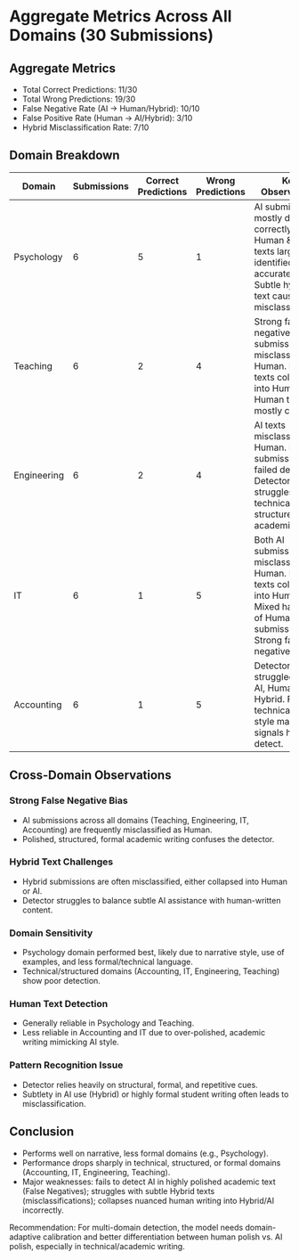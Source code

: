 # Aggregate Metrics Across All Domains (30 Submissions)

## Aggregate Metrics
- Total Correct Predictions: 11/30
- Total Wrong Predictions: 19/30
- False Negative Rate (AI → Human/Hybrid): 10/10
- False Positive Rate (Human → AI/Hybrid): 3/10
- Hybrid Misclassification Rate: 7/10

## Domain Breakdown
| Domain | Submissions | Correct Predictions | Wrong Predictions | Key Observations |
| --- | --- | --- | --- | --- |
| Psychology | 6 | 5 | 1 | AI submissions mostly detected correctly. Human & Hybrid texts largely identified accurately. Subtle hybrid text caused one misclassification. |
| Teaching | 6 | 2 | 4 | Strong false negative bias: AI submissions misclassified as Human. Hybrid texts collapsed into Human. Human texts mostly correct. |
| Engineering | 6 | 2 | 4 | AI texts misclassified as Human. Hybrid submissions failed detection. Detector struggles with technical, structured academic style. |
| IT | 6 | 1 | 5 | Both AI submissions misclassified as Human. Hybrid texts collapsed into Human. Mixed handling of Human submissions. Strong false negative bias. |
| Accounting | 6 | 1 | 5 | Detector struggled across AI, Human, and Hybrid. Formal, technical writing style made AI signals harder to detect. |

## Cross-Domain Observations
### Strong False Negative Bias
- AI submissions across all domains (Teaching, Engineering, IT, Accounting) are frequently misclassified as Human.
- Polished, structured, formal academic writing confuses the detector.

### Hybrid Text Challenges
- Hybrid submissions are often misclassified, either collapsed into Human or AI.
- Detector struggles to balance subtle AI assistance with human-written content.

### Domain Sensitivity
- Psychology domain performed best, likely due to narrative style, use of examples, and less formal/technical language.
- Technical/structured domains (Accounting, IT, Engineering, Teaching) show poor detection.

### Human Text Detection
- Generally reliable in Psychology and Teaching.
- Less reliable in Accounting and IT due to over-polished, academic writing mimicking AI style.

### Pattern Recognition Issue
- Detector relies heavily on structural, formal, and repetitive cues.
- Subtlety in AI use (Hybrid) or highly formal student writing often leads to misclassification.

## Conclusion
- Performs well on narrative, less formal domains (e.g., Psychology).
- Performance drops sharply in technical, structured, or formal domains (Accounting, IT, Engineering, Teaching).
- Major weaknesses: fails to detect AI in highly polished academic text (False Negatives); struggles with subtle Hybrid texts (misclassifications); collapses nuanced human writing into Hybrid/AI incorrectly.

Recommendation: For multi-domain detection, the model needs domain-adaptive calibration and better differentiation between human polish vs. AI polish, especially in technical/academic writing.
